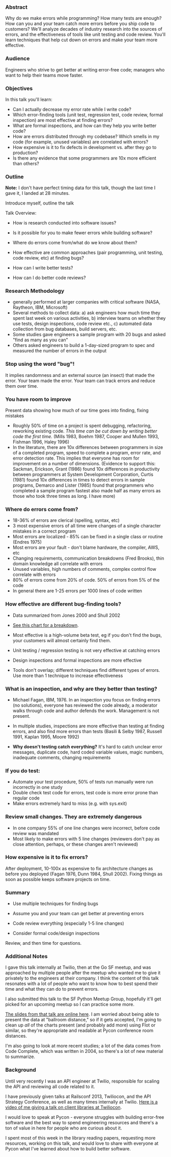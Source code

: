 ### Abstract

Why do we make errors while programming? How many tests are enough? How can you and your team catch more errors before you ship code to customers? We'll analyze decades of industry research into the sources of errors, and the effectiveness of tools like unit testing and code review. You'll learn techniques that help cut down on errors and make your team more effective.

### Audience

Engineers who strive to get better at writing error-free code; managers who want to help their teams move faster.

### Objectives

In this talk you'll learn:

- Can I actually decrease my error rate while I write code?
- Which error-finding tools (unit test, regression test, code review, formal inspection) are most effective at finding errors?
- What are formal inspections, and how can they help you write better code?
- How are errors distributed through my codebase? Which smells in my code (for example, unused variables) are correlated with errors?
- How expensive is it to fix defects in development vs. after they go to production?
- Is there any evidence that some programmers are 10x more efficient than others?

### Outline

**Note:** I don't have perfect timing data for this talk, though the last time
I gave it, I landed at 28 minutes.

Introduce myself, outline the talk

Talk Overview:

- How is research conducted into software issues?

- Is it possible for you to make fewer errors while building software?

- Where do errors come from/what do we know about them?

- How effective are common approaches (pair programming, unit testing, code
  review, etc) at finding bugs?

- How can I write better tests?

- How can I do better code reviews?

### Research Methodology

- generally performed at larger companies with critical software (NASA, Raytheon, IBM, Microsoft)
- Several methods to collect data: a) ask engineers how much time they spent last week on various activities, b) interview teams on whether they use tests, design inspections, code review etc., c) automated data collection from bug databases, build servers, etc.
- Some studies gave engineers a sample program with 20 bugs and asked "find as many as you can"
- Others asked engineers to build a 1-day-sized program to spec and measured the number of errors in the output

### Stop using the word "bug"!

It implies randomness and an external source (an insect) that made the error. Your team made the error. Your team can track errors and reduce them over time.

### You have room to improve

Present data showing how much of our time goes into finding, fixing mistakes

- Roughly 50% of time on a project is spent debugging, refactoring, reworking existing code. *This time can be cut down by writing better code the first time.* (Mills 1983, Boehm 1987, Cooper and Mullen 1993, Fishman 1996, Haley 1996)
- In the literature, there are 10x differences between programmers in size of a completed program, speed to complete a program, error rate, and error detection rate. This implies that everyone has room for improvement on a number of dimensions. (Evidence to support this: Sackman, Erickson, Grant (1986) found 10x differences in productivity between programmers at System Development Corporation, Curtis (1981) found 10x differences in times to detect errors in sample programs, Demarco and Lister (1985) found that programmers who completed a sample program fastest also made half as many errors as those who took three times as long. I have more)

### Where do errors come from?

- 18-36% of errors are clerical (spelling, syntax, etc)
- 3 most expensive errors of all time were changes of a single character
mistakes in a correct program
- Most errors are localized - 85% can be fixed in a single class or routine
  (Endres 1975)
- Most errors are your fault - don't blame hardware, the compiler, AWS, etc
- Changing requirements, communication breakdowns (Fred Brooks), thin
  domain knowledge all correlate with errors
- Unused variables, high numbers of comments, complex control flow correlate with errors
- 80% of errors come from 20% of code. 50% of errors from 5% of the code
- In general there are 1-25 errors per 1000 lines of code written

### How effective are different bug-finding tools?

- Data summarized from Jones 2000 and Shull 2002
- [See this chart for a breakdown][chart].
- Most effective is a high-volume beta test, eg if you don't find the bugs,
  your customers will almost certainly find them.
- Unit testing / regression testing is not very effective at catching
  errors
- Design inspections and formal inspections are more effective

- Tools don't overlap; different techniques find different types of errors.
  Use more than 1 technique to increase effectiveness

### What is an inspection, and why are they better than testing?

- Michael Fagan, IBM, 1976. In an inspection you focus on finding errors
  (no solutions), everyone has reviewed the code already, a moderator
  walks through code and author defends the work. Management is not
  present.

- In multiple studies, inspections are more effective than testing at
  finding errors, and also find more errors than tests (Basili & Selby
  1987, Russell 1991, Kaplan 1995, Moore 1992)

- **Why doesn't testing catch everything?** It's hard to catch unclear
  error messages, duplicate code, hard coded variable values, magic
  numbers, inadequate comments, changing requirements

### If you do test:

- Automate your test procedure, 50% of tests run manually were run
  incorrectly in one study
- Double check test code for errors, test code is more error prone than
  regular code
- Make errors extremely hard to miss (e.g. with sys.exit)

### Review small changes. They are extremely dangerous

- In one company 55% of one line changes were incorrect, before code review
  was mandated
- Most likely to make errors with 5 line changes (reviewers don't pay as
  close attention, perhaps, or these changes aren't reviewed)

### How expensive is it to fix errors?

After deployment, 10-100x as expensive to fix architecture changes as before
you deployed (Fagan 1976, Dunn 1984, Shull 2002). Fixing things as soon as
possible keeps software projects on time.

### Summary

- Use multiple techniques for finding bugs

- Assume you and your team can get better at preventing errors

- Code review everything (especially 1-5 line changes)

- Consider formal code/design inspections

Review, and then time for questions.

[chart]: https://kev.inburke.com/slides/errors/#different-types-of-review


### Additional Notes

I gave this talk internally at Twilio, then at the Go SF meetup, and was approached by multiple people after the meetup who wanted me to give it privately to the engineers at their company. I think the content of this talk resonates with a lot of people who want to know how to best spend their time and what they can do to prevent errors.

I also submitted this talk to the SF Python Meetup Group, hopefully it'll get picked for an upcoming meetup so I can practice some more.

[The slides from that talk are online here][slides]. I am worried about being able to present the data at "ballroom distance," so if it gets accepted, I'm going to clean up *all* of the charts present (and probably add more) using Flot or similar, so they're appropriate and readable at Pycon conference room distances.

[slides]: https://kev.inburke.com/slides/errors/

I'm also going to look at more recent studies; a lot of the data comes from Code Complete, which was written in 2004, so there's a lot of new material to summarize.

### Background

Until very recently I was an API engineer at Twilio, responsible for scaling the API and reviewing all code related to it.

I have previously given talks at Railsconf 2013, Twiliocon, and the API Strategy Conference, as well as many times internally at Twilio. [Here is a video of me giving a talk on client libraries at Twiliocon][twiliocon].

[twiliocon]: https://www.youtube.com/watch?v=C_UJHqR_2Mo

I would love to speak at Pycon - everyone struggles with building error-free software and the best way to spend engineering resources and there's a ton of value in here for people who are curious about it.

I spent most of this week in the library reading papers, requesting more resources, working on this talk, and would love to share with everyone at Pycon what I've learned about how to build better software.

